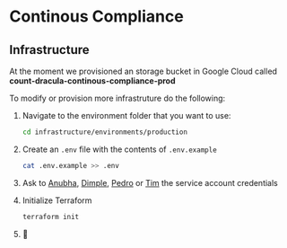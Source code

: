 # Continous Compliance

## Infrastructure

At the moment we provisioned an storage bucket in Google Cloud called **count-dracula-continous-compliance-prod**

To modify or provision more infrastruture do the following:

1. Navigate to the environment folder that you want to use:

   ```sh
   cd infrastructure/environments/production
   ```

2. Create an `.env` file with the contents of `.env.example`

   ```sh
   cat .env.example >> .env
   ```

3. Ask to [Anubha](anubha.singh@red-badger.com), [Dimple](anubha.singh@red-badger.com), [Pedro](pedro.martin@red-badger.com) or [Tim](tim.lee@red-badger.com) the service account credentials

4. Initialize Terraform

   ```sh
   terraform init
   ```

5. 🚀
